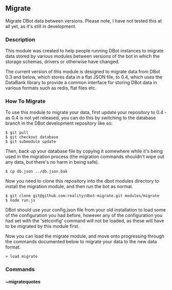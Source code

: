 ## Migrate

Migrate DBot data between versions. Please note, I have not tested this at all
yet, as it's still in development.

### Description

This module was created to help people running DBot instances to migrate data
stored by various modules between versions of the bot in which the storage
schemas, drivers or otherwise have changed. 

The current version of this module is designed to migrate data from DBot 0.3 and
below, which stores data in a flat JSON file, to 0.4, which uses the DataBank
library to provide a common interface for storing DBot data in various formats
such as redis, flat files etc.

### How To Migrate

To use this module to migrate your data, first update your repository to 0.4 -
as 0.4 is not yet released, you can do this by switching to the database branch
in the DBot development repository like so:

    $ git pull
    $ git checkout database
    $ git submodule update

Then, back up your database file by copying it somewhere while it's being used
in the migration process (the migration commands shouldn't wipe out any data,
but there's no harm in being safe).

    $ cp db.json ../db.json.bak

Now you need to clone this repository into the dbot modules directory to install
the migration module, and then run the bot as normal.

    $ git clone git@github.com:reality/dbot-migrate.git modules/migrate
    $ node run.js

DBot should use your config.json file from your old installation to load some of
the configuration you had before, however any of the configuration you had set
with the 'setconfig' command will not be loaded, as these will have to be
migrated by this module first. 

Now you can load the migrate module, and move onto progressing through the
commands documented below to migrate your data to the new data format.

    > load migrate

### Commands

#### ~migratequotes

